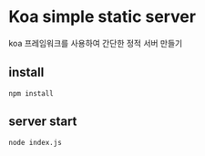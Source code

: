 # Koa simple static server
koa 프레임워크를 사용하여 간단한 정적 서버 만들기

## install
```
npm install
```

## server start
```
node index.js
```
